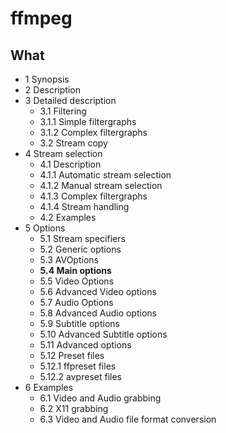 # ffmpeg


## What 


* 1 Synopsis
* 2 Description
* 3 Detailed description
	* 3.1 Filtering
	* 3.1.1 Simple filtergraphs
	* 3.1.2 Complex filtergraphs
	* 3.2 Stream copy
* 4 Stream selection
	* 4.1 Description
	* 4.1.1 Automatic stream selection
	* 4.1.2 Manual stream selection
	* 4.1.3 Complex filtergraphs
	* 4.1.4 Stream handling
	* 4.2 Examples
* 5 Options
	* 5.1 Stream specifiers
	* 5.2 Generic options
	* 5.3 AVOptions
	* **5.4 Main options**
	* 5.5 Video Options
	* 5.6 Advanced Video options
	* 5.7 Audio Options
	* 5.8 Advanced Audio options
	* 5.9 Subtitle options
	* 5.10 Advanced Subtitle options
	* 5.11 Advanced options
	* 5.12 Preset files
	* 5.12.1 ffpreset files
	* 5.12.2 avpreset files
* 6 Examples
	* 6.1 Video and Audio grabbing
	* 6.2 X11 grabbing
	* 6.3 Video and Audio file format conversion